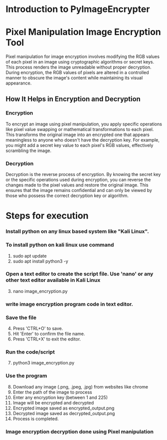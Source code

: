 # Introduction to PyImageEncrypter

# Pixel Manipulation Image Encryption Tool

Pixel manipulation for image encryption involves modifying the RGB values of each pixel in an image using cryptographic algorithms or secret keys. This process renders the image unreadable without proper decryption. During encryption, the RGB values of pixels are altered in a controlled manner to obscure the image's content while maintaining its visual appearance.

## How It Helps in Encryption and Decryption

### Encryption
To encrypt an image using pixel manipulation, you apply specific operations like pixel value swapping or mathematical transformations to each pixel. This transforms the original image into an encrypted one that appears meaningless to anyone who doesn't have the decryption key. For example, you might add a secret key value to each pixel's RGB values, effectively scrambling the image.

### Decryption
Decryption is the reverse process of encryption. By knowing the secret key or the specific operations used during encryption, you can reverse the changes made to the pixel values and restore the original image. This ensures that the image remains confidential and can only be viewed by those who possess the correct decryption key or algorithm.

# Steps for execution

### Install python on any linux based system like "Kali Linux".
### To install python on kali linux use command
1. sudo apt update
2. sudo apt install python3 -y
### Open a text editor to create the script file. Use 'nano' or any other text editor available in Kali Linux
3. nano image_encryption.py
### write image encryption program code in text editor.
### Save the file 
4. Press 'CTRL+O' to save.
5. Hit 'Enter' to confirm the file name.
6. Press 'CTRL+X' to exit the editor.
### Run the code/script
7. python3 image_encryption.py
### Use the program
8. Download any image (.png, .jpeg, .jpg) from websites like chrome
9. Enter the path of the image to process 
10. Enter any encryption key (between 1 and 225)
11. Image will be encrypted and decrypted 
12. Encrypted image saved as encrypted_output.png
13. Decrypted image saved as decrypted_output.png
14. Process is completed.
### Image encryption decryption done using Pixel manipulation



